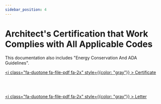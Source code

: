 ```yaml
---
sidebar_position: 4
---
```


# Architect's Certification that Work Complies with All Applicable Codes        


This documentation also includes "Energy Conservation And ADA Guidelines".  


<a href="/pdf/pnc/arch-cert.pdf" download><i class="fa-duotone fa-file-pdf fa-2x" style={{color: "gray"}} ></i>&nbsp;Certificate</a>

<br/>
<br/>

<a href="/pdf/pnc/arch-letter.pdf" download><i class="fa-duotone fa-file-pdf fa-2x" style={{color: "gray"}} ></i>&nbsp;Letter</a>





